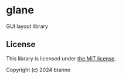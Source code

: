 # glane

GUI layout library

## License

This library is licensed under [the MIT license](LICENSE).

Copyright (c) 2024 btanno